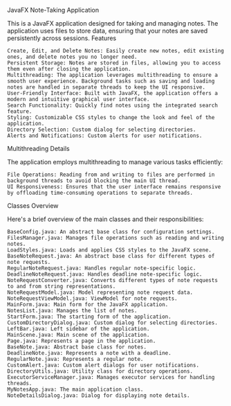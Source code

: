 JavaFX Note-Taking Application

This is a JavaFX application designed for taking and managing notes. The application uses files to store data, ensuring that your notes are saved persistently across sessions.
Features

    Create, Edit, and Delete Notes: Easily create new notes, edit existing ones, and delete notes you no longer need.
    Persistent Storage: Notes are stored in files, allowing you to access them even after closing the application.
    Multithreading: The application leverages multithreading to ensure a smooth user experience. Background tasks such as saving and loading notes are handled in separate threads to keep the UI responsive.
    User-Friendly Interface: Built with JavaFX, the application offers a modern and intuitive graphical user interface.
    Search Functionality: Quickly find notes using the integrated search feature.
    Styling: Customizable CSS styles to change the look and feel of the application.
    Directory Selection: Custom dialog for selecting directories.
    Alerts and Notifications: Custom alerts for user notifications.

Multithreading Details

The application employs multithreading to manage various tasks efficiently:

    File Operations: Reading from and writing to files are performed in background threads to avoid blocking the main UI thread.
    UI Responsiveness: Ensures that the user interface remains responsive by offloading time-consuming operations to separate threads.

Classes Overview

Here's a brief overview of the main classes and their responsibilities:

    BaseConfig.java: An abstract base class for configuration settings.
    FilesManager.java: Manages file operations such as reading and writing notes.
    LoadStyles.java: Loads and applies CSS styles to the JavaFX scene.
    BaseNoteRequest.java: An abstract base class for different types of note requests.
    RegularNoteRequest.java: Handles regular note-specific logic.
    DeadlineNoteRequest.java: Handles deadline note-specific logic.
    NoteRequestConverter.java: Converts different types of note requests to and from string representations.
    NoteRequestModel.java: Model representing note request data.
    NoteRequestViewModel.java: ViewModel for note requests.
    MainForm.java: Main form for the JavaFX application.
    NotesList.java: Manages the list of notes.
    StartForm.java: The starting form of the application.
    CustomDirectoryDialog.java: Custom dialog for selecting directories.
    LeftBar.java: Left sidebar of the application.
    MainScene.java: Main scene of the application.
    Page.java: Represents a page in the application.
    BaseNote.java: Abstract base class for notes.
    DeadlineNote.java: Represents a note with a deadline.
    RegularNote.java: Represents a regular note.
    CustomAlert.java: Custom alert dialogs for user notifications.
    DirectoryUtils.java: Utility class for directory operations.
    ExecutorServiceManager.java: Manages executor services for handling threads.
    MyNotesApp.java: The main application class.
    NoteDetailsDialog.java: Dialog for displaying note details.
